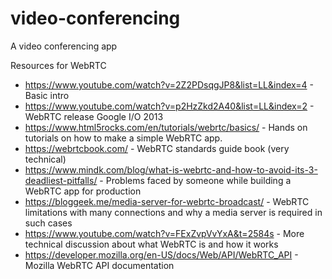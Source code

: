 # video-conferencing
A video conferencing app

Resources for WebRTC
- https://www.youtube.com/watch?v=2Z2PDsqgJP8&list=LL&index=4 - Basic intro
- https://www.youtube.com/watch?v=p2HzZkd2A40&list=LL&index=2 - WebRTC release Google I/O 2013
- https://www.html5rocks.com/en/tutorials/webrtc/basics/ - Hands on tutorials on how to make a simple WebRTC app.
- https://webrtcbook.com/  - WebRTC standards guide book (very technical)
- https://www.mindk.com/blog/what-is-webrtc-and-how-to-avoid-its-3-deadliest-pitfalls/ - Problems faced by someone while building a WebRTC app for production
- https://bloggeek.me/media-server-for-webrtc-broadcast/ - WebRTC limitations with many connections and why a media server is required in such cases
- https://www.youtube.com/watch?v=FExZvpVvYxA&t=2584s - More technical discussion about what WebRTC is and how it works
- https://developer.mozilla.org/en-US/docs/Web/API/WebRTC_API - Mozilla WebRTC API documentation
